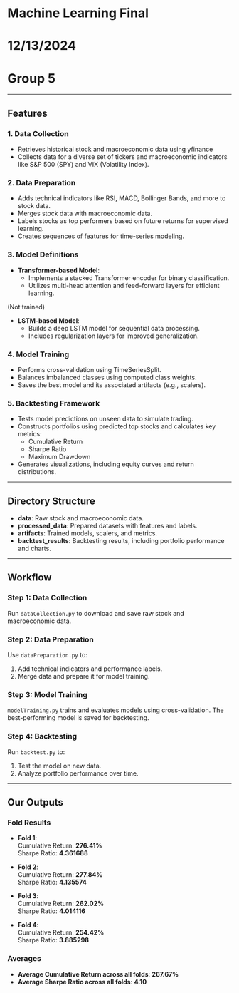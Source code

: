 # Machine Learning Final
# 12/13/2024
# Group 5

---

## Features

### 1. **Data Collection**
- Retrieves historical stock and macroeconomic data using yfinance
- Collects data for a diverse set of tickers and macroeconomic indicators like S&P 500 (SPY) and VIX (Volatility Index).

### 2. **Data Preparation**
- Adds technical indicators like RSI, MACD, Bollinger Bands, and more to stock data.
- Merges stock data with macroeconomic data.
- Labels stocks as top performers based on future returns for supervised learning.
- Creates sequences of features for time-series modeling.

### 3. **Model Definitions**
- **Transformer-based Model**:
  - Implements a stacked Transformer encoder for binary classification.
  - Utilizes multi-head attention and feed-forward layers for efficient learning.

(Not trained)
- **LSTM-based Model**: 
  - Builds a deep LSTM model for sequential data processing.
  - Includes regularization layers for improved generalization.

### 4. **Model Training**
- Performs cross-validation using TimeSeriesSplit.
- Balances imbalanced classes using computed class weights.
- Saves the best model and its associated artifacts (e.g., scalers).

### 5. **Backtesting Framework**
- Tests model predictions on unseen data to simulate trading.
- Constructs portfolios using predicted top stocks and calculates key metrics:
  - Cumulative Return
  - Sharpe Ratio
  - Maximum Drawdown
- Generates visualizations, including equity curves and return distributions.

---

## Directory Structure

- **data**: Raw stock and macroeconomic data.
- **processed_data**: Prepared datasets with features and labels.
- **artifacts**: Trained models, scalers, and metrics.
- **backtest_results**: Backtesting results, including portfolio performance and charts.

---

## Workflow

### Step 1: Data Collection
Run `dataCollection.py` to download and save raw stock and macroeconomic data.

### Step 2: Data Preparation
Use `dataPreparation.py` to:
1. Add technical indicators and performance labels.
2. Merge data and prepare it for model training.

### Step 3: Model Training
`modelTraining.py` trains and evaluates models using cross-validation. The best-performing model is saved for backtesting.

### Step 4: Backtesting
Run `backtest.py` to:
1. Test the model on new data.
2. Analyze portfolio performance over time.

---
## Our Outputs

### Fold Results
- **Fold 1**:  
  Cumulative Return: **276.41%**  
  Sharpe Ratio: **4.361688**

- **Fold 2**:  
  Cumulative Return: **277.84%**  
  Sharpe Ratio: **4.135574**

- **Fold 3**:  
  Cumulative Return: **262.02%**  
  Sharpe Ratio: **4.014116**

- **Fold 4**:  
  Cumulative Return: **254.42%**  
  Sharpe Ratio: **3.885298**

### Averages
- **Average Cumulative Return across all folds**: **267.67%**  
- **Average Sharpe Ratio across all folds**: **4.10**
